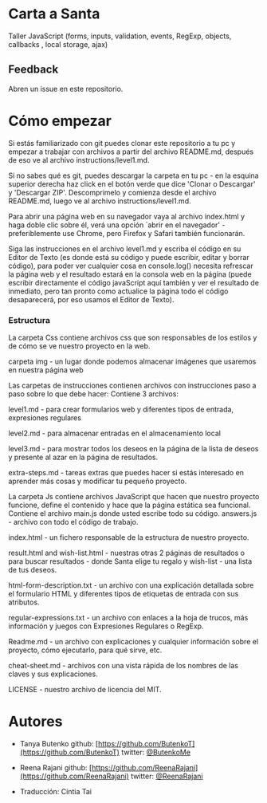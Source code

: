 # Carta a Santa

Taller JavaScript (forms, inputs, validation, events, RegExp, objects, callbacks , local storage, ajax)


## Feedback

Abren un issue en este repositorio.


Cómo empezar
============

Si estás familiarizado con git puedes clonar este repositorio a tu pc y empezar a trabajar con archivos a partir del archivo README.md, después de eso ve al archivo instructions/level1.md.

Si no sabes qué es git, puedes descargar la carpeta en tu pc - en la esquina superior derecha haz click en el botón verde que dice 'Clonar o Descargar' y 'Descargar ZIP'. Descomprimelo y comienza desde el archivo README.md, luego ve al archivo instructions/level1.md.

Para abrir una página web en su navegador vaya al archivo index.html y haga doble clic sobre él, verá una opción `abrir en el navegador' - preferiblemente use Chrome, pero Firefox y Safari también funcionarán.

Siga las instrucciones en el archivo level1.md y escriba el código en su Editor de Texto (es donde está su código y puede escribir, editar y borrar código), para poder ver cualquier cosa en console.log() necesita refrescar la página web y el resultado estará en la consola web en la página (puede escribir directamente el código javaScript aquí también y ver el resultado de inmediato, pero tan pronto como actualice la página todo el código desaparecerá, por eso usamos el Editor de Texto).

### Estructura

La carpeta Css contiene archivos css que son responsables de los estilos y de cómo se ve nuestro proyecto en la web.

carpeta img - un lugar donde podemos almacenar imágenes que usaremos en nuestra página web

Las carpetas de instrucciones contienen archivos con instrucciones paso a paso sobre lo que debe hacer: Contiene 3 archivos:

level1.md - para crear formularios web y diferentes tipos de entrada, expresiones regulares

level2.md - para almacenar entradas en el almacenamiento local

level3.md - para mostrar todos los deseos en la página de la lista de deseos y presente al azar en la página de resultados.

extra-steps.md - tareas extras que puedes hacer si estás interesado en aprender más cosas y modificar tu pequeño proyecto.

La carpeta Js contiene archivos JavaScript que hacen que nuestro proyecto funcione, define el contenido y hace que la página estática sea funcional. Contiene el archivo main.js donde usted escribe todo su código. answers.js - archivo con todo el código de trabajo.

index.html - un fichero responsable de la estructura de nuestro proyecto.

result.html and wish-list.html - nuestras otras 2 páginas de resultados o para buscar resultados - donde Santa elige tu regalo y wish-list - una lista de tus deseos.

html-form-description.txt - un archivo con una explicación detallada sobre el formulario HTML y diferentes tipos de etiquetas de entrada con sus atributos.

regular-expressions.txt - un archivo con enlaces a la hoja de trucos, más información y juegos con Expresiones Regulares o RegExp.

Readme.md - un archivo con explicaciones y cualquier información sobre el proyecto, cómo ejecutarlo, para qué sirve, etc.

cheat-sheet.md - archivos con una vista rápida de los nombres de las claves y sus explicaciones.

LICENSE - nuestro archivo de licencia del MIT.



Autores
=======

- Tanya Butenko
    github: [https://github.com/ButenkoT](https://github.com/ButenkoT)
    twitter: [@ButenkoMe](https://twitter.com/ButenkoMe)

- Reena Rajani
    github: [https://github.com/ReenaRajani](https://github.com/ReenaRajani)
    twitter: [@ReenaRajani](https://twitter.com/ReenaRajani)

- Traducción: Cintia Tai
